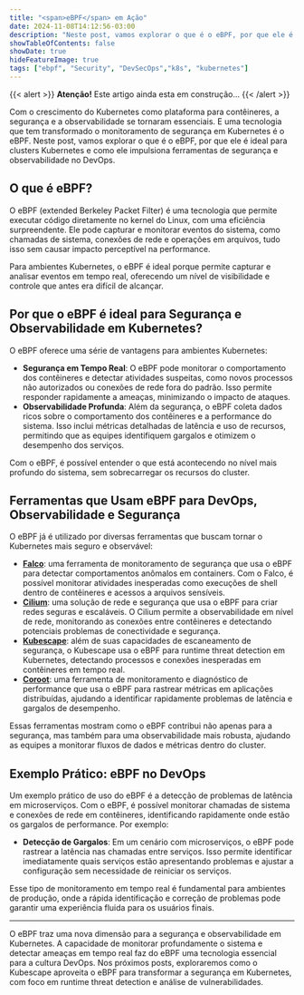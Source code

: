 ```yaml
---
title: "<span>eBPF</span> em Ação"
date: 2024-11-08T14:12:56-03:00
description: "Neste post, vamos explorar o que é o eBPF, por que ele é ideal para clusters Kubernetes e como ele impulsiona ferramentas de segurança e observabilidade no DevOps."
showTableOfContents: false
showDate: true
hideFeatureImage: true
tags: ["ebpf", "Security", "DevSecOps","k8s", "kubernetes"]
---
```


{{< alert >}}
**Atenção!** Este artigo ainda esta em construção...
{{< /alert >}}

Com o crescimento do Kubernetes como plataforma para contêineres, a segurança e a observabilidade se tornaram essenciais. E uma tecnologia que tem transformado o monitoramento de segurança em Kubernetes é o eBPF. Neste post, vamos explorar o que é o eBPF, por que ele é ideal para clusters Kubernetes e como ele impulsiona ferramentas de segurança e observabilidade no DevOps.

## O que é eBPF?

O eBPF (extended Berkeley Packet Filter) é uma tecnologia que permite executar código diretamente no kernel do Linux, com uma eficiência surpreendente. Ele pode capturar e monitorar eventos do sistema, como chamadas de sistema, conexões de rede e operações em arquivos, tudo isso sem causar impacto perceptível na performance.

Para ambientes Kubernetes, o eBPF é ideal porque permite capturar e analisar eventos em tempo real, oferecendo um nível de visibilidade e controle que antes era difícil de alcançar.

## Por que o eBPF é ideal para Segurança e Observabilidade em Kubernetes?

O eBPF oferece uma série de vantagens para ambientes Kubernetes:

- **Segurança em Tempo Real**: O eBPF pode monitorar o comportamento dos contêineres e detectar atividades suspeitas, como novos processos não autorizados ou conexões de rede fora do padrão. Isso permite responder rapidamente a ameaças, minimizando o impacto de ataques.
- **Observabilidade Profunda**: Além da segurança, o eBPF coleta dados ricos sobre o comportamento dos contêineres e a performance do sistema. Isso inclui métricas detalhadas de latência e uso de recursos, permitindo que as equipes identifiquem gargalos e otimizem o desempenho dos serviços.

Com o eBPF, é possível entender o que está acontecendo no nível mais profundo do sistema, sem sobrecarregar os recursos do cluster.

## Ferramentas que Usam eBPF para DevOps, Observabilidade e Segurança

O eBPF já é utilizado por diversas ferramentas que buscam tornar o Kubernetes mais seguro e observável:

- **[Falco](https://falco.org/)**: uma ferramenta de monitoramento de segurança que usa o eBPF para detectar comportamentos anômalos em containers. Com o Falco, é possível monitorar atividades inesperadas como execuções de shell dentro de contêineres e acessos a arquivos sensíveis.
- **[Cilium](https://cilium.io/)**: uma solução de rede e segurança que usa o eBPF para criar redes seguras e escaláveis. O Cilium permite a observabilidade em nível de rede, monitorando as conexões entre contêineres e detectando potenciais problemas de conectividade e segurança.
- **[Kubescape](https://kubescape.io/)**: além de suas capacidades de escaneamento de segurança, o Kubescape usa o eBPF para runtime threat detection em Kubernetes, detectando processos e conexões inesperadas em contêineres em tempo real.
- **[Coroot](https://coroot.com/)**: uma ferramenta de monitoramento e diagnóstico de performance que usa o eBPF para rastrear métricas em aplicações distribuídas, ajudando a identificar rapidamente problemas de latência e gargalos de desempenho.

Essas ferramentas mostram como o eBPF contribui não apenas para a segurança, mas também para uma observabilidade mais robusta, ajudando as equipes a monitorar fluxos de dados e métricas dentro do cluster.

## Exemplo Prático: eBPF no DevOps

Um exemplo prático de uso do eBPF é a detecção de problemas de latência em microserviços. Com o eBPF, é possível monitorar chamadas de sistema e conexões de rede em contêineres, identificando rapidamente onde estão os gargalos de performance. Por exemplo:

- **Detecção de Gargalos**: Em um cenário com microserviços, o eBPF pode rastrear a latência nas chamadas entre serviços. Isso permite identificar imediatamente quais serviços estão apresentando problemas e ajustar a configuração sem necessidade de reiniciar os serviços.
  
Esse tipo de monitoramento em tempo real é fundamental para ambientes de produção, onde a rápida identificação e correção de problemas pode garantir uma experiência fluida para os usuários finais.

---

O eBPF traz uma nova dimensão para a segurança e observabilidade em Kubernetes. A capacidade de monitorar profundamente o sistema e detectar ameaças em tempo real faz do eBPF uma tecnologia essencial para a cultura DevOps. Nos próximos posts, exploraremos como o Kubescape aproveita o eBPF para transformar a segurança em Kubernetes, com foco em runtime threat detection e análise de vulnerabilidades.